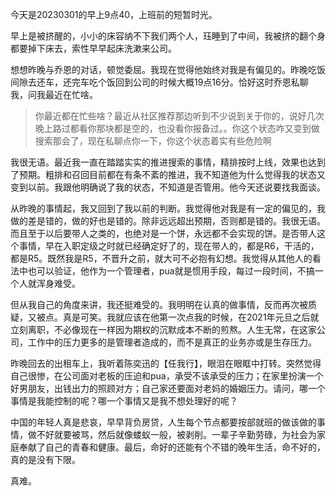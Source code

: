 
今天是20230301的早上9点40，上班前的短暂时光。

早上是被挤醒的，小小的床容纳不下我们两个人，珏睡到了中间，我被挤的翻个身都要掉下床去，索性早早起床洗漱来公司。

想想昨晚与乔恩的对话，顿觉委屈。我现在觉得他始终对我是有偏见的。昨晚吃饭间隙去还车，还完车吃个饭回到公司的时候大概19点16分。恰好这时乔恩私聊我，问我最近在忙啥。

> 你最近都在忙些啥？最近从社区推荐那边听到不少说到关于你的，说好几次晚上路过都看你那块都是空的，也没看你报备过。。你这个状态咋又变到做搜索那会了，现在私聊点你一下，你这个状态着实有些危险啊

我很无语。最近我一直在踏踏实实的推进搜索的事情，精排按时上线，效果也达到了预期。粗排和召回目前都在有条不紊的推进，我不知道他为什么觉得我的状态又变到以前。我跟他明确说了我的状态，不知道是否管用。他今天还说要找我面谈。

从昨晚的事情起，我又回到了我以前的判断。我觉得他对我是有一定的偏见的，我做的差是错的，做的好也是错的。除非远远超出预期，否则都是错的。我很无语。而且至于以后要带人之类的，也绝对是一个饼，永远都不会实现的饼。是否带人这个事情，早在入职定级之时就已经确定好了的，现在带人的，都是R6，干活的，都是R5。既然我是R5，不晋升之前，就大可不必抱有幻想。我觉得从其他人的看法中也可以验证，他作为一个管理者，pua就是惯用手段，每过一段时间，不搞一个人就浑身难受。

但从我自己的角度来讲，我还挺难受的。我明明在认真的做事情，反而再次被质疑，又被点。真是可笑。我就应该在他第一次点我的时候，在2021年元旦之后就立刻离职，不必像现在一样因为期权的沉默成本不断的煎熬。人生无常，在这家公司，工作中的压力更多的是管理者造成的，而不是真正的业务亦或是生存压力。

昨晚回去的出租车上，我听着陈奕迅的【任我行】，眼泪在眼眶中打转。突然觉得自己很惨，在公司面对老板的压迫和pua，承受不该承受的压力；在家里扮演一个好男朋友，出钱出力的照顾对方；自己家还要面对老妈的婚姻压力。请问，哪一个事情是我能控制的呢？哪一个事情又是我不想处理好的呢？

中国的年轻人真是悲哀，早早背负房贷，人生每个节点都要按部就班的做该做的事情，做不好就要被骂，然后就像蝼蚁一般，被剥削。一辈子辛勤劳碌，为社会为家庭奉献了自己的青春和健康。最后，命好的还能有个不错的晚年生活，命不好的，真的是没有下限。

真难。